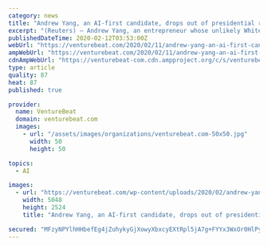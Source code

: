 ```yaml
---
category: news
title: "Andrew Yang, an AI-first candidate, drops out of presidential race"
excerpt: "(Reuters) — Andrew Yang, an entrepreneur whose unlikely White House bid evolved into a serious campaign thanks to grassroots enthusiasm, pulled out of the Democratic presidential race on Tuesday after New Hampshire delivered him a second straight poor showing. Yang, 45, who ran for president despite having no political background, surprised ..."
publishedDateTime: 2020-02-12T03:53:00Z
webUrl: "https://venturebeat.com/2020/02/11/andrew-yang-an-ai-first-candidate-drops-out-of-presidential-race/"
ampWebUrl: "https://venturebeat.com/2020/02/11/andrew-yang-an-ai-first-candidate-drops-out-of-presidential-race/amp/"
cdnAmpWebUrl: "https://venturebeat-com.cdn.ampproject.org/c/s/venturebeat.com/2020/02/11/andrew-yang-an-ai-first-candidate-drops-out-of-presidential-race/amp/"
type: article
quality: 87
heat: 87
published: true

provider:
  name: VentureBeat
  domain: venturebeat.com
  images:
    - url: "/assets/images/organizations/venturebeat.com-50x50.jpg"
      width: 50
      height: 50

topics:
  - AI

images:
  - url: "https://venturebeat.com/wp-content/uploads/2020/02/andrew-yang-1.jpg?fit=5048%2C2524&strip=all"
    width: 5048
    height: 2524
    title: "Andrew Yang, an AI-first candidate, drops out of presidential race"

secured: "MFzyNPYlhHHbefEg4jZuhykyGjXowyXbxcyEXtRpl5jA7g+FYYx3WxOr0HlPy/wVfkxpyU52ieprJe7O0xj8ShDNT192I6isb4sUl5YZxTB0+ofphOtcpdm6MaGH/h+LvyouoneplIpleNbiiFvy7DII9MACsu3mNmfhX2Fr0sfx3O+0LOmCQh+VCEXdTNnh62RT0Ps/w0dlgtP8/iUMpyPQRufsLkrneDlXohVVJ2RfhitxrO9GcwYRchu/L7zn1juiz3S9JZqK7NeXVM9etQRmnjF9WEBr5BB7rVJB/+2OiPrxB3MS4i+k01qtLLcOk4WGAYnSNvo3JDZxkQpbKZGFrKMS8e6xMHlP4rC9uRdXQxneeRjNuSTWfiMLGYGrR0uTktPetWl9od/rUpO3zyi2JJEXkw3TK0UM+9PhW8BRRmtHZsX/GgGHpn4pM5nm5A5NQ7E/wJzjIRwcihY60/9zODd/qDPtDSWcbuZdoD0=;7f3cs5Z3F6ADb5a3lFKtWw=="
---
```


